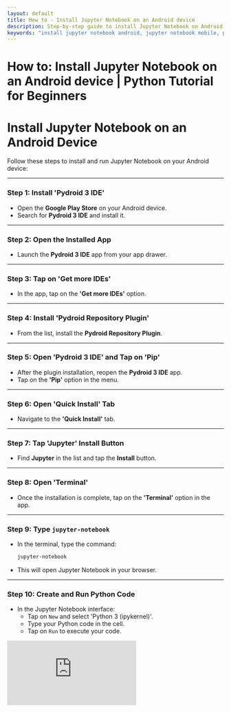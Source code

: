 ```yaml
---
layout: default
title: How to - Install Jupyter Notebook on an Android device
description: Step-by-step guide to install Jupyter Notebook on Android using Pydroid 3 IDE. Learn how to set up Python coding on the go with Jupyter Notebook on your mobile device.
keywords: "install jupyter notebook android, jupyter notebook mobile, python on android, pydroid 3 jupyter setup, jupyter notebook tutorial android, python coding on android, jupyter notebook step-by-step guide, run jupyter on android, python beginners android, jupyter notebook installation guide"
---
```


# How to: Install Jupyter Notebook on an Android device \| Python Tutorial for Beginners

# Install Jupyter Notebook on an Android Device

Follow these steps to install and run Jupyter Notebook on your Android device:

---

### **Step 1:** Install 'Pydroid 3 IDE'
- Open the **Google Play Store** on your Android device.
- Search for **Pydroid 3 IDE** and install it.

---

### **Step 2:** Open the Installed App
- Launch the **Pydroid 3 IDE** app from your app drawer.

---

### **Step 3:** Tap on 'Get more IDEs'
- In the app, tap on the **'Get more IDEs'** option.

---

### **Step 4:** Install 'Pydroid Repository Plugin'
- From the list, install the **Pydroid Repository Plugin**.

---

### **Step 5:** Open 'Pydroid 3 IDE' and Tap on 'Pip'
- After the plugin installation, reopen the **Pydroid 3 IDE** app.
- Tap on the **'Pip'** option in the menu.

---

### **Step 6:** Open 'Quick Install' Tab
- Navigate to the **'Quick Install'** tab.

---

### **Step 7:** Tap 'Jupyter' Install Button
- Find **Jupyter** in the list and tap the **Install** button.

---

### **Step 8:** Open 'Terminal'
- Once the installation is complete, tap on the **'Terminal'** option in the app.

---

### **Step 9:** Type `jupyter-notebook`
- In the terminal, type the command:  
  ```bash
  jupyter-notebook
  ```

- This will open Jupyter Notebook in your browser.

---

### **Step 10:** Create and Run Python Code

- In the Jupyter Notebook interface:
  - Tap on `New` and select 'Python 3 (ipykernel)'.
  - Type your Python code in the cell.
  - Tap on `Run` to execute your code.

<div class="yt-short">
<iframe src="https://www.youtube.com/embed/b2XNfD3xEwY?si=GGOHHcgmdYno53bi" title="YouTube video player" frameborder="0" allow="accelerometer; autoplay; clipboard-write; encrypted-media; gyroscope; picture-in-picture; web-share" referrerpolicy="strict-origin-when-cross-origin" allowfullscreen></iframe>
</div>

<script async src="https://pagead2.googlesyndication.com/pagead/js/adsbygoogle.js?client=ca-pub-1602443888929206"
     crossorigin="anonymous"></script>
<ins class="adsbygoogle"
     style="display:block; text-align:center;"
     data-ad-layout="in-article"
     data-ad-format="fluid"
     data-ad-client="ca-pub-1602443888929206"
     data-ad-slot="6296238623"></ins>
<script>
     (adsbygoogle = window.adsbygoogle || []).push({});
</script>